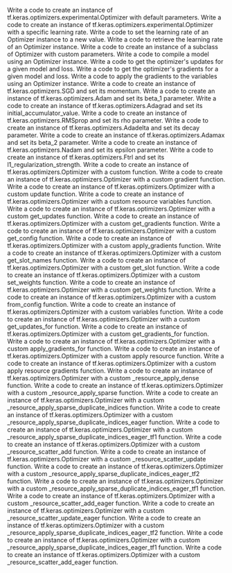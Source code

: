 Write a code to create an instance of tf.keras.optimizers.experimental.Optimizer with default parameters.
Write a code to create an instance of tf.keras.optimizers.experimental.Optimizer with a specific learning rate.
Write a code to set the learning rate of an Optimizer instance to a new value.
Write a code to retrieve the learning rate of an Optimizer instance.
Write a code to create an instance of a subclass of Optimizer with custom parameters.
Write a code to compile a model using an Optimizer instance.
Write a code to get the optimizer's updates for a given model and loss.
Write a code to get the optimizer's gradients for a given model and loss.
Write a code to apply the gradients to the variables using an Optimizer instance.
Write a code to create an instance of tf.keras.optimizers.SGD and set its momentum.
Write a code to create an instance of tf.keras.optimizers.Adam and set its beta_1 parameter.
Write a code to create an instance of tf.keras.optimizers.Adagrad and set its initial_accumulator_value.
Write a code to create an instance of tf.keras.optimizers.RMSprop and set its rho parameter.
Write a code to create an instance of tf.keras.optimizers.Adadelta and set its decay parameter.
Write a code to create an instance of tf.keras.optimizers.Adamax and set its beta_2 parameter.
Write a code to create an instance of tf.keras.optimizers.Nadam and set its epsilon parameter.
Write a code to create an instance of tf.keras.optimizers.Ftrl and set its l1_regularization_strength.
Write a code to create an instance of tf.keras.optimizers.Optimizer with a custom function.
Write a code to create an instance of tf.keras.optimizers.Optimizer with a custom gradient function.
Write a code to create an instance of tf.keras.optimizers.Optimizer with a custom update function.
Write a code to create an instance of tf.keras.optimizers.Optimizer with a custom resource variables function.
Write a code to create an instance of tf.keras.optimizers.Optimizer with a custom get_updates function.
Write a code to create an instance of tf.keras.optimizers.Optimizer with a custom get_gradients function.
Write a code to create an instance of tf.keras.optimizers.Optimizer with a custom get_config function.
Write a code to create an instance of tf.keras.optimizers.Optimizer with a custom apply_gradients function.
Write a code to create an instance of tf.keras.optimizers.Optimizer with a custom get_slot_names function.
Write a code to create an instance of tf.keras.optimizers.Optimizer with a custom get_slot function.
Write a code to create an instance of tf.keras.optimizers.Optimizer with a custom set_weights function.
Write a code to create an instance of tf.keras.optimizers.Optimizer with a custom get_weights function.
Write a code to create an instance of tf.keras.optimizers.Optimizer with a custom from_config function.
Write a code to create an instance of tf.keras.optimizers.Optimizer with a custom variables function.
Write a code to create an instance of tf.keras.optimizers.Optimizer with a custom get_updates_for function.
Write a code to create an instance of tf.keras.optimizers.Optimizer with a custom get_gradients_for function.
Write a code to create an instance of tf.keras.optimizers.Optimizer with a custom apply_gradients_for function.
Write a code to create an instance of tf.keras.optimizers.Optimizer with a custom apply resource function.
Write a code to create an instance of tf.keras.optimizers.Optimizer with a custom apply resource gradients function.
Write a code to create an instance of tf.keras.optimizers.Optimizer with a custom _resource_apply_dense function.
Write a code to create an instance of tf.keras.optimizers.Optimizer with a custom _resource_apply_sparse function.
Write a code to create an instance of tf.keras.optimizers.Optimizer with a custom _resource_apply_sparse_duplicate_indices function.
Write a code to create an instance of tf.keras.optimizers.Optimizer with a custom _resource_apply_sparse_duplicate_indices_eager function.
Write a code to create an instance of tf.keras.optimizers.Optimizer with a custom _resource_apply_sparse_duplicate_indices_eager_tf1 function.
Write a code to create an instance of tf.keras.optimizers.Optimizer with a custom _resource_scatter_add function.
Write a code to create an instance of tf.keras.optimizers.Optimizer with a custom _resource_scatter_update function.
Write a code to create an instance of tf.keras.optimizers.Optimizer with a custom _resource_apply_sparse_duplicate_indices_eager_tf2 function.
Write a code to create an instance of tf.keras.optimizers.Optimizer with a custom _resource_apply_sparse_duplicate_indices_eager_tf1 function.
Write a code to create an instance of tf.keras.optimizers.Optimizer with a custom _resource_scatter_add_eager function.
Write a code to create an instance of tf.keras.optimizers.Optimizer with a custom _resource_scatter_update_eager function.
Write a code to create an instance of tf.keras.optimizers.Optimizer with a custom _resource_apply_sparse_duplicate_indices_eager_tf2 function.
Write a code to create an instance of tf.keras.optimizers.Optimizer with a custom _resource_apply_sparse_duplicate_indices_eager_tf1 function.
Write a code to create an instance of tf.keras.optimizers.Optimizer with a custom _resource_scatter_add_eager function.